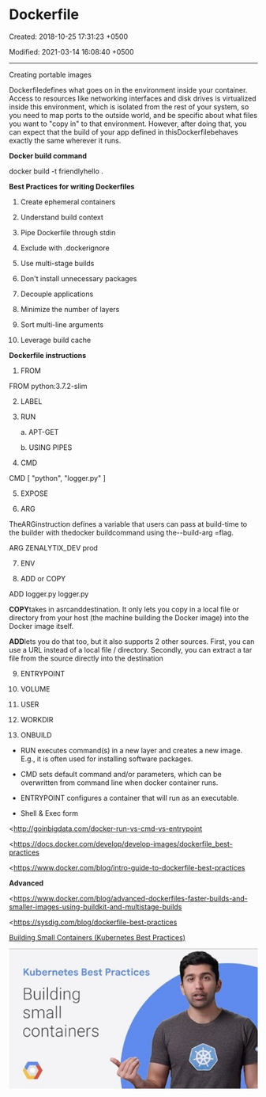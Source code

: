 # Dockerfile

Created: 2018-10-25 17:31:23 +0500

Modified: 2021-03-14 16:08:40 +0500

---

Creating portable images



Dockerfiledefines what goes on in the environment inside your container. Access to resources like networking interfaces and disk drives is virtualized inside this environment, which is isolated from the rest of your system, so you need to map ports to the outside world, and be specific about what files you want to "copy in" to that environment. However, after doing that, you can expect that the build of your app defined in thisDockerfilebehaves exactly the same wherever it runs.



**Docker build command**

docker build -t friendlyhello .



**Best Practices for writing Dockerfiles**

1.  Create ephemeral containers

2.  Understand build context

3.  Pipe Dockerfile through stdin

4.  Exclude with .dockerignore

5.  Use multi-stage builds

6.  Don't install unnecessary packages

7.  Decouple applications

8.  Minimize the number of layers

9.  Sort multi-line arguments

10. Leverage build cache



**Dockerfile instructions**

1.  FROM

FROM python:3.7.2-slim

2.  LABEL

3.  RUN

    a.  APT-GET

    b.  USING PIPES

4.  CMD

CMD [ "python", "logger.py" ]

5.  EXPOSE

6.  ARG

TheARGinstruction defines a variable that users can pass at build-time to the builder with thedocker buildcommand using the--build-arg <varname>=<value>flag.

ARG ZENALYTIX_DEV prod

7.  ENV

8.  ADD or COPY

ADD logger.py logger.py



**COPY**takes in asrcanddestination. It only lets you copy in a local file or directory from your host (the machine building the Docker image) into the Docker image itself.



**ADD**lets you do that too, but it also supports 2 other sources. First, you can use a URL instead of a local file / directory. Secondly, you can extract a tar file from the source directly into the destination



9.  ENTRYPOINT

10. VOLUME

11. USER

12. WORKDIR

13. ONBUILD


-   RUN executes command(s) in a new layer and creates a new image. E.g., it is often used for installing software packages.
-   CMD sets default command and/or parameters, which can be overwritten from command line when docker container runs.
-   ENTRYPOINT configures a container that will run as an executable.


-   Shell & Exec form



<http://goinbigdata.com/docker-run-vs-cmd-vs-entrypoint

<https://docs.docker.com/develop/develop-images/dockerfile_best-practices

<https://www.docker.com/blog/intro-guide-to-dockerfile-best-practices



**Advanced**

<https://www.docker.com/blog/advanced-dockerfiles-faster-builds-and-smaller-images-using-buildkit-and-multistage-builds

<https://sysdig.com/blog/dockerfile-best-practices



[Building Small Containers (Kubernetes Best Practices)](https://www.youtube.com/watch?v=wGz_cbtCiEA)



![Kubernetes Best Practices Building small containers ](../../media/DevOps-Docker-Dockerfile-image1.jpg)

